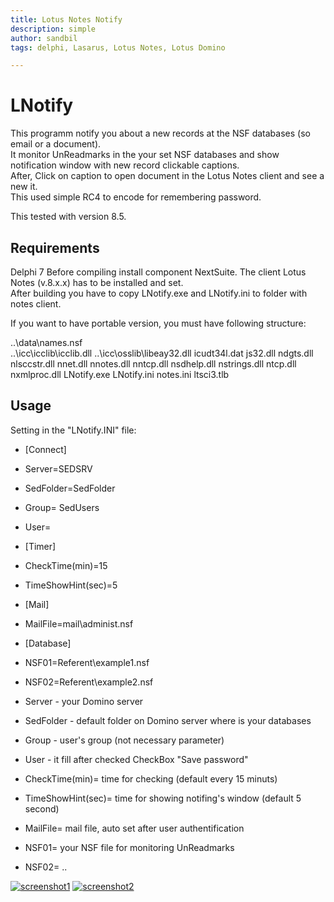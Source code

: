 ```yaml
---
title: Lotus Notes Notify
description: simple 
author: sandbil
tags: delphi, Lasarus, Lotus Notes, Lotus Domino

---
```

LNotify
=========
This programm notify you about a new records at the NSF databases (so email or a document).  
It  monitor UnReadmarks in the your set NSF databases and show notification window with new record clickable captions.  
After, Click on caption to open document in the  Lotus Notes client and see a new it.  
This used simple RC4 to encode  for remembering password.  


This tested with version 8.5.   

## Requirements
  Delphi 7
  Before compiling install component NextSuite.
  The client Lotus Notes (v.8.x.x) has to be installed and set.  
  After building you have to copy LNotify.exe and LNotify.ini to folder with notes client. 

  If you want to have portable version, you must have following structure:
  
  ..\data\names.nsf  
  ..\icc\icclib\icclib.dll 
  ..\icc\osslib\libeay32.dll
  icudt34l.dat
  js32.dll
  ndgts.dll
  nlsccstr.dll
  nnet.dll
  nnotes.dll
  nntcp.dll
  nsdhelp.dll
  nstrings.dll
  ntcp.dll
  nxmlproc.dll
  LNotify.exe
  LNotify.ini
  notes.ini
  ltsci3.tlb
    
## Usage

   Setting in the "LNotify.INI" file:  

*  [Connect]  
*  Server=SEDSRV  
*  SedFolder=SedFolder  
*  Group= SedUsers  
*  User=  
*  [Timer]  
*  CheckTime(min)=15  
*  TimeShowHint(sec)=5  
*  [Mail]  
*  MailFile=mail\administ.nsf  
*  [Database]  
*  NSF01=Referent\example1.nsf  
*  NSF02=Referent\example2.nsf  
   
    
  
*  Server - your Domino server  
*  SedFolder - default folder on Domino server where is your databases  
*  Group - user's group (not necessary parameter)  
*  User - it fill after checked CheckBox "Save password"   
*  CheckTime(min)= time for checking (default every 15 minuts)  
*  TimeShowHint(sec)= time for showing notifing's window (default 5 second)   
*  MailFile= mail file, auto set after user authentification   
*  NSF01= your NSF file for monitoring UnReadmarks  
*  NSF02= ..  
  
   
[![screenshot1](/public/screenshot_th1.png)](/public/screenshot1.png)
[![screenshot2](/public/screenshot_th2.png)](/public/screenshot2.png)
